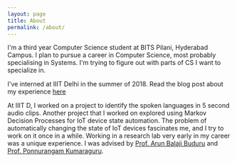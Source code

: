 ```yaml
---
layout: page
title: About
permalink: /about/
---
```


I'm a third year Computer Science student at BITS Pilani, Hyderabad Campus. I plan to pursue a career in Computer Science, most probably specialising in Systems. I'm trying to figure out with parts of CS I want to specialize in. 

I've interned at IIIT Delhi in the summer of 2018. Read the blog post about my experience [here](http://precog.iiitd.edu.in/blog/2018/09/21/a-summer-at-precog/) 

At IIIT D, I worked on a project to identify the spoken languages in 5 second audio clips. Another project that I worked on explored using Markov Decision Processes for IoT device state automation. The problem of automatically changing the state of IoT devices fascinates me, and I try to work on it once in a while. Working in a research lab very early in my career was a unique experience. I was advised by [Prof. Arun Balaji Buduru](https://www.iiitd.ac.in/arunb) and [Prof. Ponnurangam Kumaraguru](https://www.iiitd.ac.in/pk). 
